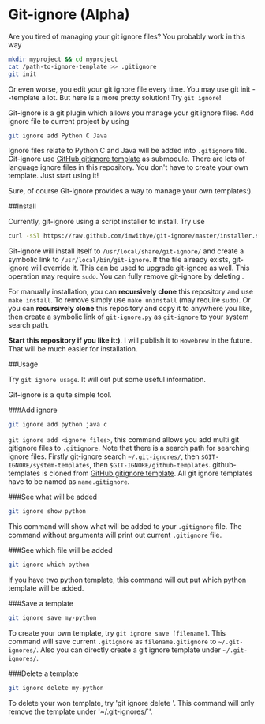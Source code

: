 Git-ignore (Alpha)
===
Are you tired of managing your git ignore files? You probably work in this way

```Bash
mkdir myproject && cd myproject
cat /path-to-ignore-template >> .gitignore
git init
```

Or even worse, you edit your git ignore file every time. You may use git init --template a lot. But here is a more pretty solution! Try `git ignore`!

Git-ignore is a git plugin which allows you manage your git ignore files. Add ignore file to current project by using

```Bash
git ignore add Python C Java
```

Ignore files relate to Python C and Java will be added into `.gitignore` file. Git-ignore use [GitHub gitignore template](http://github.com/github/gitignore) as submodule. There are lots of language ignore files in this repository. You don't  have to create your own template. Just start using it!

Sure, of course Git-ignore provides a way to manage your own templates:).

##Install

Currently, git-ignore using a script installer to install. Try use

```Bash
curl -sSl https://raw.github.com/imwithye/git-ignore/master/installer.sh | sudo bash
```

Git-ignore will install itself to `/usr/local/share/git-ignore/` and create a symbolic link to `/usr/local/bin/git-ignore`. If the file already exists, git-ignore will override it. This can be used to upgrade git-ignore as well. This operation may require `sudo`. You can fully remove git-ignore by deleting .

For manually installation, you can **recursively clone** this repository and use `make install`. To remove simply use `make uninstall` (may require `sudo`). Or you can **recursively clone** this repository and copy it to anywhere you like, then create a symbolic link of `git-ignore.py` as `git-ignore` to your system search path.

**Start this repository if you like it:)**. I will publish it to `Howebrew` in the future. That will be much easier for installation.

##Usage

Try `git ignore usage`. It will out put some useful information. 

Git-ignore is a quite simple tool.

###Add ignore

```Bash
git ignore add python java c
```

`git ignore add <ignore files>`, this command allows you add multi git gitignore files to `.gitignore`. Note that there is a search path for searching ignore files. Firstly git-ignore search `~/.git-ignores/`, then `$GIT-IGNORE/system-templates`, then `$GIT-IGNORE/github-templates`. github-templates is cloned from [GitHub gitignore template](http://github.com/github/gitignore). All git ignore templates have to be named as `name.gitignore`.

###See what will be added

```Bash
git ignore show python
```

This command will show what will be added to your `.gitignore` file. The command without arguments will print out current `.gitignore` file.


###See which file will be added

```Bash
git ignore which python
```

If you have two python template, this command will out put which python template will be added.

###Save a template

```Bash
git ignore save my-python
```

To create your own template, try `git ignore save [filename]`. This command will save current `.gitignore` as `filename.gitignore` to `~/.git-ignores/`. Also you can directly create a git ignore template under `~/.git-ignores/`.

###Delete a template

```Bash
git ignore delete my-python
```

To delete your won template, try 'git ignore delete <ignore file>'. This command will only remove the template under '~/.git-ignores/`'.

